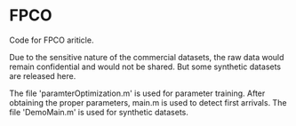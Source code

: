 # FPCO
 Code for FPCO ariticle.
 
 Due to the sensitive nature of the commercial datasets, the raw data would remain confidential and would not be shared.
 But some synthetic datasets are released here.
 
 The file 'paramterOptimization.m' is used for parameter training. After obtaining the proper parameters, main.m is used to detect first arrivals.
 The file 'DemoMain.m' is used for synthetic datasets.
